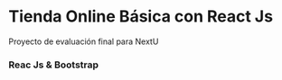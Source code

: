 # Tienda Online Básica con React Js
Proyecto de evaluación final para NextU

### Reac Js & Bootstrap

